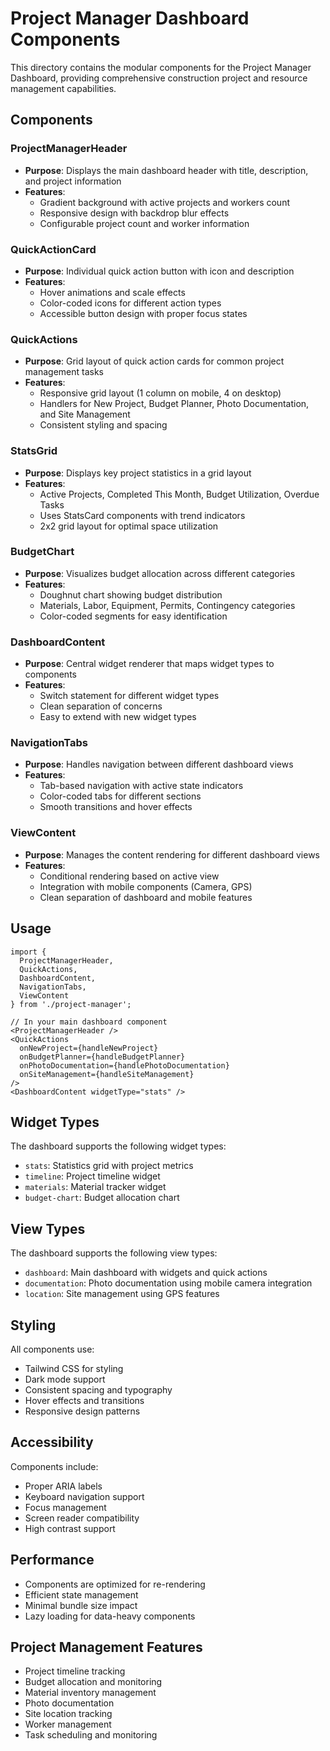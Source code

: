 # Project Manager Dashboard Components

This directory contains the modular components for the Project Manager Dashboard, providing comprehensive construction project and resource management capabilities.

## Components

### ProjectManagerHeader
- **Purpose**: Displays the main dashboard header with title, description, and project information
- **Features**: 
  - Gradient background with active projects and workers count
  - Responsive design with backdrop blur effects
  - Configurable project count and worker information

### QuickActionCard
- **Purpose**: Individual quick action button with icon and description
- **Features**:
  - Hover animations and scale effects
  - Color-coded icons for different action types
  - Accessible button design with proper focus states

### QuickActions
- **Purpose**: Grid layout of quick action cards for common project management tasks
- **Features**:
  - Responsive grid layout (1 column on mobile, 4 on desktop)
  - Handlers for New Project, Budget Planner, Photo Documentation, and Site Management
  - Consistent styling and spacing

### StatsGrid
- **Purpose**: Displays key project statistics in a grid layout
- **Features**:
  - Active Projects, Completed This Month, Budget Utilization, Overdue Tasks
  - Uses StatsCard components with trend indicators
  - 2x2 grid layout for optimal space utilization

### BudgetChart
- **Purpose**: Visualizes budget allocation across different categories
- **Features**:
  - Doughnut chart showing budget distribution
  - Materials, Labor, Equipment, Permits, Contingency categories
  - Color-coded segments for easy identification

### DashboardContent
- **Purpose**: Central widget renderer that maps widget types to components
- **Features**:
  - Switch statement for different widget types
  - Clean separation of concerns
  - Easy to extend with new widget types

### NavigationTabs
- **Purpose**: Handles navigation between different dashboard views
- **Features**:
  - Tab-based navigation with active state indicators
  - Color-coded tabs for different sections
  - Smooth transitions and hover effects

### ViewContent
- **Purpose**: Manages the content rendering for different dashboard views
- **Features**:
  - Conditional rendering based on active view
  - Integration with mobile components (Camera, GPS)
  - Clean separation of dashboard and mobile features

## Usage

```tsx
import { 
  ProjectManagerHeader, 
  QuickActions, 
  DashboardContent,
  NavigationTabs,
  ViewContent
} from './project-manager';

// In your main dashboard component
<ProjectManagerHeader />
<QuickActions 
  onNewProject={handleNewProject}
  onBudgetPlanner={handleBudgetPlanner}
  onPhotoDocumentation={handlePhotoDocumentation}
  onSiteManagement={handleSiteManagement}
/>
<DashboardContent widgetType="stats" />
```

## Widget Types

The dashboard supports the following widget types:
- `stats`: Statistics grid with project metrics
- `timeline`: Project timeline widget
- `materials`: Material tracker widget
- `budget-chart`: Budget allocation chart

## View Types

The dashboard supports the following view types:
- `dashboard`: Main dashboard with widgets and quick actions
- `documentation`: Photo documentation using mobile camera integration
- `location`: Site management using GPS features

## Styling

All components use:
- Tailwind CSS for styling
- Dark mode support
- Consistent spacing and typography
- Hover effects and transitions
- Responsive design patterns

## Accessibility

Components include:
- Proper ARIA labels
- Keyboard navigation support
- Focus management
- Screen reader compatibility
- High contrast support

## Performance

- Components are optimized for re-rendering
- Efficient state management
- Minimal bundle size impact
- Lazy loading for data-heavy components

## Project Management Features

- Project timeline tracking
- Budget allocation and monitoring
- Material inventory management
- Photo documentation
- Site location tracking
- Worker management
- Task scheduling and monitoring 